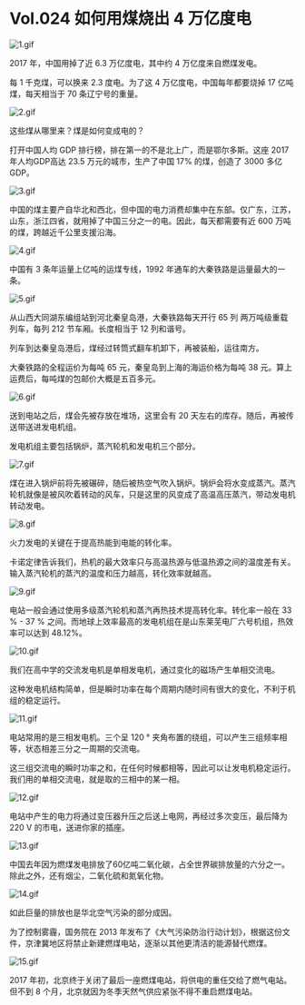 # Vol.024 如何用煤烧出 4 万亿度电

![1.gif](https://cdn.jsdelivr.net/gh/paperclipfans/static-01/024/1.gif)

2017 年，中国用掉了近 6.3 万亿度电，其中约 4 万亿度来自燃煤发电。

每 1 千克煤，可以换来 2.3 度电。为了这 4 万亿度电，中国每年都要烧掉 17 亿吨煤，每天相当于 70 条辽宁号的重量。

![2.gif](https://cdn.jsdelivr.net/gh/paperclipfans/static-01/024/2.gif)

这些煤从哪里来？煤是如何变成电的？

打开中国人均 GDP 排行榜，排在第一的不是北上广，而是鄂尔多斯。这座 2017 年人均GDP高达 23.5 万元的城市，生产了中国 17% 的煤，创造了 3000 多亿 GDP。

![3.gif](https://cdn.jsdelivr.net/gh/paperclipfans/static-01/024/3.gif)

中国的煤主要产自华北和西北，但中国的电力消费却集中在东部。仅广东，江苏，山东，浙江四省，就用掉了中国三分之一的电。因此，每天都需要有近 600 万吨的煤，跨越近千公里支援沿海。

![4.gif](https://cdn.jsdelivr.net/gh/paperclipfans/static-01/024/4.gif)

中国有 3 条年运量上亿吨的运煤专线，1992 年通车的大秦铁路是运量最大的一条。

![5.gif](https://cdn.jsdelivr.net/gh/paperclipfans/static-01/024/5.gif)

从山西大同湖东编组站到河北秦皇岛港，大秦铁路每天开行 65 列 两万吨级重载列车，每列 212 节车厢。长度相当于 12 列和谐号。

列车到达秦皇岛港后，煤经过转筒式翻车机卸下，再被装船，运往南方。

大秦铁路的全程运价为每吨 65 元，秦皇岛到上海的海运价格为每吨 38 元。算上运费后，每吨煤的包邮价大概是五百多元。

![6.gif](https://cdn.jsdelivr.net/gh/paperclipfans/static-01/024/6.gif)

送到电站之后，煤会先被存放在堆场，这里会有 20 天左右的库存。随后，再被传送带送进发电机组。

发电机组主要包括锅炉，蒸汽轮机和发电机三个部分。

![7.gif](https://cdn.jsdelivr.net/gh/paperclipfans/static-01/024/7.gif)

煤在进入锅炉前将先被碾碎，随后被热空气吹入锅炉。锅炉会将水变成蒸汽。蒸汽轮机就像是被风吹着转动的风车，只是这里的风变成了高温高压蒸汽，带动发电机转动发电。

![8.gif](https://cdn.jsdelivr.net/gh/paperclipfans/static-01/024/8.gif)

火力发电的关键在于提高热能到电能的转化率。

卡诺定律告诉我们，热机的最大效率只与高温热源与低温热源之间的温度差有关。输入蒸汽轮机的蒸汽的温度和压力越高，转化效率就越高。

![9.gif](https://cdn.jsdelivr.net/gh/paperclipfans/static-01/024/9.gif)

电站一般会通过使用多级蒸汽轮机和蒸汽再热技术提高转化率。转化率一般在 33 % - 37 % 之间。而地球上效率最高的发电机组在是山东莱芜电厂六号机组，热效率可以达到 48.12%。

![10.gif](https://cdn.jsdelivr.net/gh/paperclipfans/static-01/024/10.gif)

我们在高中学的交流发电机是单相发电机，通过变化的磁场产生单相交流电。

这种发电机结构简单，但是瞬时功率在每个周期内随时间有很大的变化，不利于机组的稳定运行。

![11.gif](https://cdn.jsdelivr.net/gh/paperclipfans/static-01/024/11.gif)

电站常用的是三相发电机。三个呈 120 ° 夹角布置的绕组，可以产生三组频率相等，状态相差三分之一周期的交流电。

这三组交流电的瞬时功率之和，在任何时候都相等，因此可以让发电机稳定运行。我们用的单相交流电，就是取的三相中的某一相。

![12.gif](https://cdn.jsdelivr.net/gh/paperclipfans/static-01/024/12.gif)

电站中产生的电力将通过变压器升压之后送上电网，再经过多次变压，最后降为 220 V 的市电，送进你家的插座。

![13.gif](https://cdn.jsdelivr.net/gh/paperclipfans/static-01/024/13.gif)

中国去年因为燃煤发电排放了60亿吨二氧化碳，占全世界碳排放量的六分之一。除此之外，还有烟尘，二氧化硫和氮氧化物。

![14.gif](https://cdn.jsdelivr.net/gh/paperclipfans/static-01/024/14.gif)

如此巨量的排放也是华北空气污染的部分成因。

为了控制雾霾，国务院在 2013 年发布了《大气污染防治行动计划》，根据这份文件，京津冀地区将禁止新建燃煤电站，逐渐以其他更清洁的能源替代燃煤。

![15.gif](https://cdn.jsdelivr.net/gh/paperclipfans/static-01/024/15.gif)

2017 年初，北京终于关闭了最后一座燃煤电站，将供电的重任交给了燃气电站。但不到 8 个月，北京就因为冬季天然气供应紧张不得不重启燃煤电站。